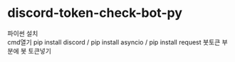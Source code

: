 # discord-token-check-bot-py

파이썬 설치 \
cmd열기 pip install discord / pip install asyncio / pip install request
봇토큰 부분에 봇 토큰넣기
